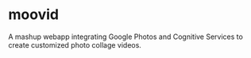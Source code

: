 # moovid
A mashup webapp integrating Google Photos and Cognitive Services to create customized photo collage videos.
